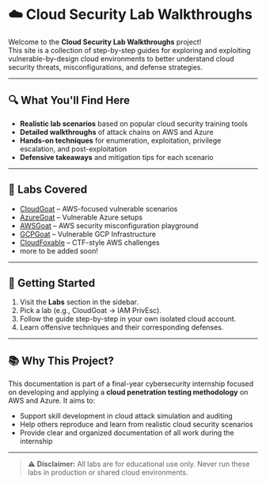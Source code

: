 # ☁️ Cloud Security Lab Walkthroughs

Welcome to the **Cloud Security Lab Walkthroughs** project!  
This site is a collection of step-by-step guides for exploring and exploiting vulnerable-by-design cloud environments to better understand cloud security threats, misconfigurations, and defense strategies.

---

## 🔍 What You'll Find Here

- **Realistic lab scenarios** based on popular cloud security training tools
- **Detailed walkthroughs** of attack chains on AWS and Azure
- **Hands-on techniques** for enumeration, exploitation, privilege escalation, and post-exploitation
- **Defensive takeaways** and mitigation tips for each scenario

---

## 🧪 Labs Covered

- [CloudGoat](https://github.com/RhinoSecurityLabs/cloudgoat) – AWS-focused vulnerable scenarios
- [AzureGoat](https://github.com/madhuakula/azuregoat) – Vulnerable Azure setups
- [AWSGoat](https://github.com/madhuakula/awsgoat) – AWS security misconfiguration playground
- [GCPGoat](https://github.com/ine-labs/GCPGoat) – Vulnerable GCP Infrastructure
- [CloudFoxable](https://github.com/BishopFox/cloudfoxable) – CTF-style AWS challenges
- more to be added soon!

---

## 🚀 Getting Started

1. Visit the **Labs** section in the sidebar.
2. Pick a lab (e.g., CloudGoat → IAM PrivEsc).
3. Follow the guide step-by-step in your own isolated cloud account.
4. Learn offensive techniques and their corresponding defenses.

---

## 📚 Why This Project?

This documentation is part of a final-year cybersecurity internship focused on developing and applying a **cloud penetration testing methodology** on AWS and Azure. It aims to:

- Support skill development in cloud attack simulation and auditing
- Help others reproduce and learn from realistic cloud security scenarios
- Provide clear and organized documentation of all work during the internship

---

> ⚠️ **Disclaimer:** All labs are for educational use only. Never run these labs in production or shared cloud environments.
